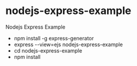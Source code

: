 # nodejs-express-example
Nodejs Express Example

* npm install -g express-generator
* express --view=ejs nodejs-express-example
* cd nodejs-express-example
* npm install
